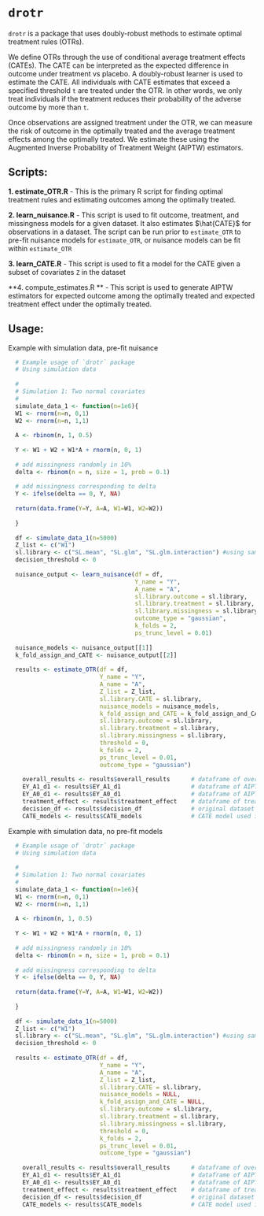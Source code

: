 
# `drotr`

`drotr` is a package that uses doubly-robust methods to estimate optimal treatment rules (OTRs).

We define OTRs through the use of conditional average treatment effects (CATEs). The CATE can be interpreted as the expected difference in outcome under treatment vs placebo. A doubly-robust learner is used to estimate the CATE. All individuals with CATE estimates that exceed a specified threshold `t` are treated under the OTR. In other words, we only treat individuals if the treatment reduces their probability of the adverse outcome by more than `t`. 

Once observations are assigned treatment under the OTR, we can measure the risk of outcome in the optimally treated and the average treatment effects among the optimally treated. We estimate these using the Augmented Inverse Probability of Treatment Weight (AIPTW) estimators.

## Scripts:
**1. estimate_OTR.R** - This is the primary R script for finding optimal treatment rules and estimating outcomes among the optimally treated. 

**2. learn_nuisance.R** - This script is used to fit outcome, treatment, and missingness models for a given dataset. It also estimates $\hat{CATE}$ for observations in a dataset. The script can be run prior to `estimate_OTR` to pre-fit nuisance models for `estimate_OTR`, or nuisance models can be fit within `estimate_OTR`

**3. learn_CATE.R** - This script is used to fit a model for the CATE given a subset of covariates `Z` in the dataset

**4. compute_estimates.R ** -  This script is used to generate AIPTW estimators for expected outcome among the optimally treated and expected treatment effect under the optimally treated. 

## Usage:

Example with simulation data, pre-fit nuisance

```R
  # Example usage of `drotr` package
  # Using simulation data
  
  #
  # Simulation 1: Two normal covariates
  #
  simulate_data_1 <- function(n=1e6){
  W1 <- rnorm(n=n, 0,1)
  W2 <- rnorm(n=n, 1,1)
  
  A <- rbinom(n, 1, 0.5)
  
  Y <- W1 + W2 + W1*A + rnorm(n, 0, 1)
  
  # add missingness randomly in 10%
  delta <- rbinom(n = n, size = 1, prob = 0.1)
  
  # add missingness corresponding to delta
  Y <- ifelse(delta == 0, Y, NA)
  
  return(data.frame(Y=Y, A=A, W1=W1, W2=W2)) 
  
  }
  
  df <- simulate_data_1(n=5000)
  Z_list <- c("W1")
  sl.library <- c("SL.mean", "SL.glm", "SL.glm.interaction") #using same libraries for each step
  decision_threshold <- 0
  
  nuisance_output <- learn_nuisance(df = df,
                                    Y_name = "Y",
                                    A_name = "A",
                                    sl.library.outcome = sl.library,
                                    sl.library.treatment = sl.library,
                                    sl.library.missingness = sl.library,
                                    outcome_type = "gaussian",
                                    k_folds = 2,
                                    ps_trunc_level = 0.01)
  
  nuisance_models <- nuisance_output[[1]]
  k_fold_assign_and_CATE <- nuisance_output[[2]]
  
  results <- estimate_OTR(df = df,
                          Y_name = "Y",
                          A_name = "A",
                          Z_list = Z_list,
                          sl.library.CATE = sl.library,
                          nuisance_models = nuisance_models,
                          k_fold_assign_and_CATE = k_fold_assign_and_CATE,
                          sl.library.outcome = sl.library,
                          sl.library.treatment = sl.library,
                          sl.library.missingness = sl.library,
                          threshold = 0,
                          k_folds = 2,
                          ps_trunc_level = 0.01,
                          outcome_type = "gaussian")
                          
    overall_results <- results$overall_results      # dataframe of overall results aggregated across `k` folds
    EY_A1_d1 <- results$EY_A1_d1                    # dataframe of AIPTW for optimally treated in each fold
    EY_A0_d1 <- results$EY_A0_d1                    # dataframe of AIPTW for not treating those who should be treated under decision rule in each fold
    treatment_effect <- results$treatment_effect    # dataframe of treatment effect in each fold
    decision_df <- results$decision_df              # original dataset with decision made for each observation
    CATE_models <- results$CATE_models              # CATE model used in each fold

   ```
   
Example with simulation data, no pre-fit models
   
```R
  # Example usage of `drotr` package
  # Using simulation data
  
  #
  # Simulation 1: Two normal covariates
  #
  simulate_data_1 <- function(n=1e6){
  W1 <- rnorm(n=n, 0,1)
  W2 <- rnorm(n=n, 1,1)
  
  A <- rbinom(n, 1, 0.5)
  
  Y <- W1 + W2 + W1*A + rnorm(n, 0, 1)
  
  # add missingness randomly in 10%
  delta <- rbinom(n = n, size = 1, prob = 0.1)
  
  # add missingness corresponding to delta
  Y <- ifelse(delta == 0, Y, NA)
  
  return(data.frame(Y=Y, A=A, W1=W1, W2=W2)) 
  
  }
  
  df <- simulate_data_1(n=5000)
  Z_list <- c("W1")
  sl.library <- c("SL.mean", "SL.glm", "SL.glm.interaction") #using same libraries for each step
  decision_threshold <- 0
  
  results <- estimate_OTR(df = df,
                          Y_name = "Y",
                          A_name = "A",
                          Z_list = Z_list,
                          sl.library.CATE = sl.library,
                          nuisance_models = NULL,
                          k_fold_assign_and_CATE = NULL,
                          sl.library.outcome = sl.library,
                          sl.library.treatment = sl.library,
                          sl.library.missingness = sl.library,
                          threshold = 0,
                          k_folds = 2,
                          ps_trunc_level = 0.01,
                          outcome_type = "gaussian")
                          
    overall_results <- results$overall_results      # dataframe of overall results aggregated across `k` folds
    EY_A1_d1 <- results$EY_A1_d1                    # dataframe of AIPTW for optimally treated in each fold
    EY_A0_d1 <- results$EY_A0_d1                    # dataframe of AIPTW for not treating those who should be treated under decision rule in each fold
    treatment_effect <- results$treatment_effect    # dataframe of treatment effect in each fold
    decision_df <- results$decision_df              # original dataset with decision made for each observation
    CATE_models <- results$CATE_models              # CATE model used in each fold

   ```
   
